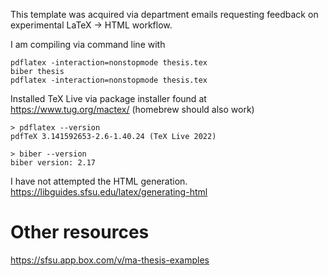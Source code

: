 This template was acquired via department emails requesting feedback on experimental LaTeX -> HTML workflow.


I am compiling via command line with
```
pdflatex -interaction=nonstopmode thesis.tex
biber thesis
pdflatex -interaction=nonstopmode thesis.tex
```

Installed TeX Live via package installer found at https://www.tug.org/mactex/
(homebrew should also work)
```
> pdflatex --version
pdfTeX 3.141592653-2.6-1.40.24 (TeX Live 2022)

> biber --version
biber version: 2.17
```


I have not attempted the HTML generation.
https://libguides.sfsu.edu/latex/generating-html

# Other resources
https://sfsu.app.box.com/v/ma-thesis-examples
